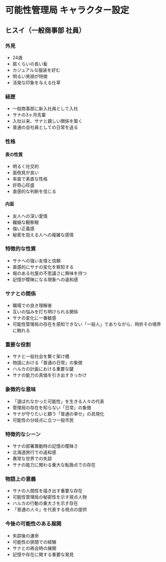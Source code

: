 # 可能性管理局 キャラクター設定

## ヒスイ（一般商事部 社員）

### 外見
- 24歳
- 肩くらいの長い髪
- カジュアルな服装を好む
- 明るい笑顔が特徴
- 活発な印象を与える仕草

### 経歴
- 一般商事部に新入社員として入社
- サナの3ヶ月先輩
- 入社以来、サナと親しい関係を築く
- 普通の会社員としての日常を送る

### 性格
#### 表の性質
- 明るく社交的
- 面倒見が良い
- 率直で素直な性格
- 好奇心旺盛
- 直感的な判断を信じる

#### 内面
- 友人への深い愛情
- 繊細な観察眼
- 強い正義感
- 秘密を抱える人への複雑な感情

### 特徴的な性質
- サナへの強い友情と信頼
- 直感的にサナの変化を察知する
- 堀のある社屋の不思議さに興味を持つ
- 記憶が曖昧になる現象への違和感

### サナとの関係
- 職場での良き理解者
- 互いの悩みを打ち明けられる関係
- サナの変化に一番敏感
- 可能性管理局の存在を感知できない「一般人」でありながら、時折その境界に触れる

### 重要な役割
- サナと一般社会を繋ぐ架け橋
- 物語における「普通の日常」の象徴
- ハルカの計画における重要な鍵
- サナの能力の真価を引き出すきっかけ

### 象徴的な意味
- 「選ばれなかった可能性」を生きる人々の代表
- 管理局の存在を知らない「日常」の象徴
- サナが守りたいと願う「普通の幸せ」の具現化
- 可能性の分岐点に立つ一般市民

### 特徴的なシーン
- サナの部署異動時の記憶の曖昧さ
- 北海道旅行での違和感
- 異常な世界での失踪
- サナの能力に関わる重大な転換点での存在

### 物語上の意義
- サナの人間性を描き出す重要な存在
- 可能性管理局の秘密性を示す視点人物
- ハルカの行動の重大さを示す存在
- 「普通の人々」を代表する視点の提供

### 今後の可能性のある展開
- 失踪後の運命
- 可能性の狭間での経験
- サナとの再会時の展開
- 記憶や存在に関する重要な発見